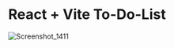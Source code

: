 # React + Vite To-Do-List

![Screenshot_1411](https://github.com/user-attachments/assets/32e8927e-72ae-47a2-835a-c4cf3c65486d)
